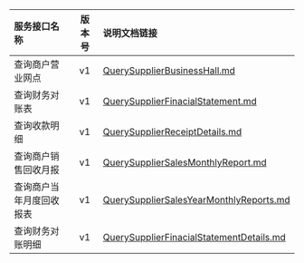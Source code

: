   
| 服务接口名称 | 版本号 | 说明文档链接 |  
| :----------------- | :-----: | :---------------- |  
| 查询商户营业网点 | v1 | [QuerySupplierBusinessHall.md](https://gitee.com/leslieleslie/gitMd/blob/master/EpeisSupp/SupReportServer/QuerySupplierBusinessHall.md) |  
| 查询财务对账表 | v1 | [QuerySupplierFinacialStatement.md](https://gitee.com/leslieleslie/gitMd/blob/master/EpeisSupp/SupReportServer/QuerySupplierFinacialStatement.md) |  
| 查询收款明细 | v1 | [QuerySupplierReceiptDetails.md](https://gitee.com/leslieleslie/gitMd/blob/master/EpeisSupp/SupReportServer/QuerySupplierReceiptDetails.md) |  
| 查询商户销售回收月报 | v1 | [QuerySupplierSalesMonthlyReport.md](https://gitee.com/leslieleslie/gitMd/blob/master/EpeisSupp/SupReportServer/QuerySupplierSalesMonthlyReport.md) |  
| 查询商户当年月度回收报表 | v1 | [QuerySupplierSalesYearMonthlyReports.md](https://gitee.com/leslieleslie/gitMd/blob/master/EpeisSupp/SupReportServer/QuerySupplierSalesYearMonthlyReports.md) |  
| 查询财务对账明细 | v1 | [QuerySupplierFinacialStatementDetails.md](https://gitee.com/leslieleslie/gitMd/blob/master/EpeisSupp/SupReportServer/QuerySupplierFinacialStatementDetails.md) |  
  
